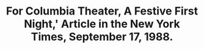 ---
pid: '7'
_date: 17-Sep-88
derivativo_link: https://derivativo-4.library.columbia.edu/iiif/2/cul:vt4b8gtj6x/
dlc_link: https://dlc.library.columbia.edu/catalog/cul:mpg4f4qrtz
format: clippings
iiif_json: https://derivativo-4.library.columbia.edu/iiif/2/cul:vt4b8gtj6x/info.json
name: Kozinn, Allan; New York times
native_jpg: https://derivativo-4.library.columbia.edu/iiif/2/cul:vt4b8gtj6x/full/!768,768/0/native.jpg
shelf_location: Box no. Box 11, Folder no. Folder 16, Buildings and Grounds
subjects: Theaters; Columbia University
summary: Photocopy of clipping from New York Times
title: For Columbia Theater, A Festive First Night,' Article in the New York Times,
  September 17, 1988.
permalink: /photos/7/
layout: photo-page
---